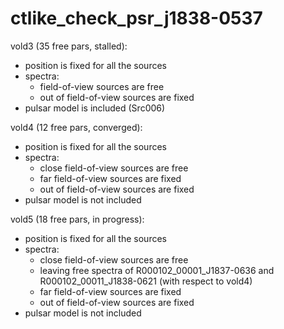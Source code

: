# ctlike_check_psr_j1838-0537

vold3 (35 free pars, stalled):
- position is fixed for all the sources
- spectra:
  - field-of-view sources are free
  - out of field-of-view sources are fixed
- pulsar model is included (Src006)

vold4 (12 free pars, converged): 
- position is fixed for all the sources
- spectra:
  - close field-of-view sources are free
  - far field-of-view sources are fixed
  - out of field-of-view sources are fixed
- pulsar model is not included

vold5 (18 free pars, in progress): 
- position is fixed for all the sources
- spectra:
  - close field-of-view sources are free
  - leaving free spectra of R000102_00001_J1837-0636 and R000102_00011_J1838-0621 (with respect to vold4)
  - far field-of-view sources are fixed
  - out of field-of-view sources are fixed
- pulsar model is not included

